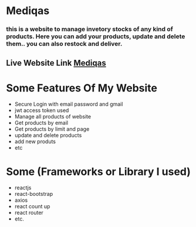 # Mediqas

### this is a website to manage invetory stocks of any kind of products. Here you can add your products, update and delete them.. you can also restock and deliver.

## Live Website Link [Mediqas](https://medicine-inventory-76ade.web.app/)

# Some Features Of My Website

* Secure Login with email password and gmail
* jwt access token used
* Manage all products of website
* Get products by email
* Get products by limit and page
* update and delete products
* add new produts
* etc

# Some (Frameworks or Library I used)

* reactjs
* react-bootstrap
* axios
* react count up
* react router
* etc.